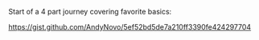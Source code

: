 Start of a 4 part journey covering favorite basics:

https://gist.github.com/AndyNovo/5ef52bd5de7a210ff3390fe424297704
